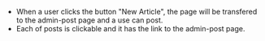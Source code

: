 + When a user clicks the button "New Article", the page will be transfered to the admin-post page and a use can post.
+ Each of posts is clickable and it has the link to the admin-post page.